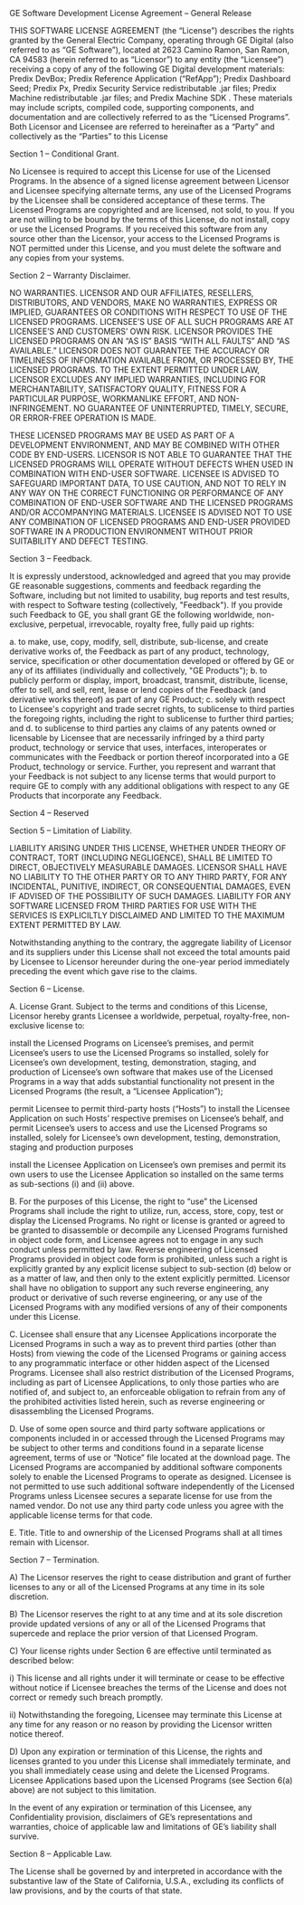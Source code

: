 GE Software Development License Agreement – General Release

THIS SOFTWARE LICENSE AGREEMENT (the “License”) describes the rights granted by the General Electric Company, operating through GE Digital (also referred to as “GE Software”), located at 2623 Camino Ramon, San Ramon, CA 94583 (herein referred to as “Licensor”) to any entity (the “Licensee”) receiving a copy of any of the following GE Digital development materials: Predix DevBox; Predix Reference Application (“RefApp”); Predix Dashboard Seed; Predix Px, Predix Security Service redistributable .jar files; Predix Machine redistributable .jar files; and Predix Machine SDK . These materials may include scripts, compiled code, supporting components, and documentation and are collectively referred to as the “Licensed Programs”. Both Licensor and Licensee are referred to hereinafter as a “Party” and collectively as the “Parties” to this License

Section 1 – Conditional Grant.

No Licensee is required to accept this License for use of the Licensed Programs. In the absence of a signed license agreement between Licensor and Licensee specifying alternate terms, any use of the Licensed Programs by the Licensee shall be considered acceptance of these terms. The Licensed Programs are copyrighted and are licensed, not sold, to you. If you are not willing to be bound by the terms of this License, do not install, copy or use the Licensed Programs. If you received this software from any source other than the Licensor, your access to the Licensed Programs is NOT permitted under this License, and you must delete the software and any copies from your systems.

Section 2 – Warranty Disclaimer.

NO WARRANTIES. LICENSOR AND OUR AFFILIATES, RESELLERS, DISTRIBUTORS, AND VENDORS, MAKE NO WARRANTIES, EXPRESS OR IMPLIED, GUARANTEES OR CONDITIONS WITH RESPECT TO USE OF THE LICENSED PROGRAMS. LICENSEE’S USE OF ALL SUCH PROGRAMS ARE AT LICENSEE’S AND CUSTOMERS’ OWN RISK. LICENSOR PROVIDES THE LICENSED PROGRAMS ON AN “AS IS” BASIS “WITH ALL FAULTS” AND “AS AVAILABLE.” LICENSOR DOES NOT GUARANTEE THE ACCURACY OR TIMELINESS OF INFORMATION AVAILABLE FROM, OR PROCESSED BY, THE LICENSED PROGRAMS. TO THE EXTENT PERMITTED UNDER LAW, LICENSOR EXCLUDES ANY IMPLIED WARRANTIES, INCLUDING FOR MERCHANTABILITY, SATISFACTORY QUALITY, FITNESS FOR A PARTICULAR PURPOSE, WORKMANLIKE EFFORT, AND NON-INFRINGEMENT. NO GUARANTEE OF UNINTERRUPTED, TIMELY, SECURE, OR ERROR-FREE OPERATION IS MADE.

THESE LICENSED PROGRAMS MAY BE USED AS PART OF A DEVELOPMENT ENVIRONMENT, AND MAY BE COMBINED WITH OTHER CODE BY END-USERS. LICENSOR IS NOT ABLE TO GUARANTEE THAT THE LICENSED PROGRAMS WILL OPERATE WITHOUT DEFECTS WHEN USED IN COMBINATION WITH END-USER SOFTWARE. LICENSEE IS ADVISED TO SAFEGUARD IMPORTANT DATA, TO USE CAUTION, AND NOT TO RELY IN ANY WAY ON THE CORRECT FUNCTIONING OR PERFORMANCE OF ANY COMBINATION OF END-USER SOFTWARE AND THE LICENSED PROGRAMS AND/OR ACCOMPANYING MATERIALS. LICENSEE IS ADVISED NOT TO USE ANY COMBINATION OF LICENSED PROGRAMS AND END-USER PROVIDED SOFTWARE IN A PRODUCTION ENVIRONMENT WITHOUT PRIOR SUITABILITY AND DEFECT TESTING.

Section 3 – Feedback.

It is expressly understood, acknowledged and agreed that you may provide GE reasonable suggestions, comments and feedback regarding the Software, including but not limited to usability, bug reports and test results, with respect to Software testing (collectively, "Feedback"). If you provide such Feedback to GE, you shall grant GE the following worldwide, non-exclusive, perpetual, irrevocable, royalty free, fully paid up rights:

a. to make, use, copy, modify, sell, distribute, sub-license, and create derivative works of, the Feedback as part of any product, technology, service, specification or other documentation developed or offered by GE or any of its affiliates (individually and collectively, "GE Products"); b. to publicly perform or display, import, broadcast, transmit, distribute, license, offer to sell, and sell, rent, lease or lend copies of the Feedback (and derivative works thereof) as part of any GE Product; c. solely with respect to Licensee's copyright and trade secret rights, to sublicense to third parties the foregoing rights, including the right to sublicense to further third parties; and d. to sublicense to third parties any claims of any patents owned or licensable by Licensee that are necessarily infringed by a third party product, technology or service that uses, interfaces, interoperates or communicates with the Feedback or portion thereof incorporated into a GE Product, technology or service. Further, you represent and warrant that your Feedback is not subject to any license terms that would purport to require GE to comply with any additional obligations with respect to any GE Products that incorporate any Feedback.

Section 4 – Reserved

Section 5 – Limitation of Liability.

LIABILITY ARISING UNDER THIS LICENSE, WHETHER UNDER THEORY OF CONTRACT, TORT (INCLUDING NEGLIGENCE), SHALL BE LIMITED TO DIRECT, OBJECTIVELY MEASURABLE DAMAGES. LICENSOR SHALL HAVE NO LIABILITY TO THE OTHER PARTY OR TO ANY THIRD PARTY, FOR ANY INCIDENTAL, PUNITIVE, INDIRECT, OR CONSEQUENTIAL DAMAGES, EVEN IF ADVISED OF THE POSSIBILITY OF SUCH DAMAGES. LIABILITY FOR ANY SOFTWARE LICENSED FROM THIRD PARTIES FOR USE WITH THE SERVICES IS EXPLICILTLY DISCLAIMED AND LIMITED TO THE MAXIMUM EXTENT PERMITTED BY LAW.

Notwithstanding anything to the contrary, the aggregate liability of Licensor and its suppliers under this License shall not exceed the total amounts paid by Licensee to Licensor hereunder during the one-year period immediately preceding the event which gave rise to the claims.

Section 6 – License.

A. License Grant. Subject to the terms and conditions of this License, Licensor hereby grants Licensee a worldwide, perpetual, royalty-free, non-exclusive license to:

install the Licensed Programs on Licensee’s premises, and permit Licensee’s users to use the Licensed Programs so installed, solely for Licensee’s own development, testing, demonstration, staging, and production of Licensee’s own software that makes use of the Licensed Programs in a way that adds substantial functionality not present in the Licensed Programs (the result, a “Licensee Application”);

permit Licensee to permit third-party hosts (“Hosts”) to install the Licensee Application on such Hosts’ respective premises on Licensee’s behalf, and permit Licensee’s users to access and use the Licensed Programs so installed, solely for Licensee’s own development, testing, demonstration, staging and production purposes

install the Licensee Application on Licensee’s own premises and permit its own users to use the Licensee Application so installed on the same terms as sub-sections (i) and (ii) above.

B. For the purposes of this License, the right to “use” the Licensed Programs shall include the right to utilize, run, access, store, copy, test or display the Licensed Programs. No right or license is granted or agreed to be granted to disassemble or decompile any Licensed Programs furnished in object code form, and Licensee agrees not to engage in any such conduct unless permitted by law. Reverse engineering of Licensed Programs provided in object code form is prohibited, unless such a right is explicitly granted by any explicit license subject to sub-section (d) below or as a matter of law, and then only to the extent explicitly permitted. Licensor shall have no obligation to support any such reverse engineering, any product or derivative of such reverse engineering, or any use of the Licensed Programs with any modified versions of any of their components under this License.

C. Licensee shall ensure that any Licensee Applications incorporate the Licensed Programs in such a way as to prevent third parties (other than Hosts) from viewing the code of the Licensed Programs or gaining access to any programmatic interface or other hidden aspect of the Licensed Programs. Licensee shall also restrict distribution of the Licensed Programs, including as part of Licensee Applications, to only those parties who are notified of, and subject to, an enforceable obligation to refrain from any of the prohibited activities listed herein, such as reverse engineering or disassembling the Licensed Programs.

D. Use of some open source and third party software applications or components included in or accessed through the Licensed Programs may be subject to other terms and conditions found in a separate license agreement, terms of use or “Notice” file located at the download page. The Licensed Programs are accompanied by additional software components solely to enable the Licensed Programs to operate as designed. Licensee is not permitted to use such additional software independently of the Licensed Programs unless Licensee secures a separate license for use from the named vendor. Do not use any third party code unless you agree with the applicable license terms for that code.

E. Title. Title to and ownership of the Licensed Programs shall at all times remain with Licensor.

Section 7 – Termination.

A) The Licensor reserves the right to cease distribution and grant of further licenses to any or all of the Licensed Programs at any time in its sole discretion.

B) The Licensor reserves the right to at any time and at its sole discretion provide updated versions of any or all of the Licensed Programs that supercede and replace the prior version of that Licensed Program.

C) Your license rights under Section 6 are effective until terminated as described below:

i) This license and all rights under it will terminate or cease to be effective without notice if Licensee breaches the terms of the License and does not correct or remedy such breach promptly.

ii) Notwithstanding the foregoing, Licensee may terminate this License at any time for any reason or no reason by providing the Licensor written notice thereof.

D) Upon any expiration or termination of this License, the rights and licenses granted to you under this License shall immediately terminate, and you shall immediately cease using and delete the Licensed Programs. Licensee Applications based upon the Licensed Programs (see Section 6(a) above) are not subject to this limitation.

In the event of any expiration or termination of this Licensee, any Confidentiality provision, disclaimers of GE’s representations and warranties, choice of applicable law and limitations of GE’s liability shall survive.

Section 8 – Applicable Law.

The License shall be governed by and interpreted in accordance with the substantive law of the State of California, U.S.A., excluding its conflicts of law provisions, and by the courts of that state.
